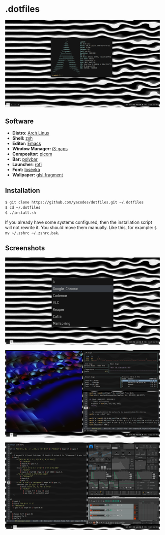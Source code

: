 # .dotfiles

![Desktop Image](./.media/system.png)

## Software

- **Distro:** [Arch Linux](https://www.archlinux.org/)
- **Shell:** [zsh](https://wiki.archlinux.org/index.php/zsh)
- **Editor:** [Emacs](https://www.gnu.org/software/emacs/)
- **Window Manager:** [i3-gaps](https://github.com/Airblader/i3)
- **Compositor:** [picom](https://github.com/yshui/picom)
- **Bar:** [polybar](https://github.com/polybar/polybar)
- **Launcher:** [rofi](https://github.com/davatorium/rofi)
- **Font:** [Iosevka](https://typeof.net/Iosevka/)
- **Wallpaper:** [glsl fragment](./wallpaper.glsl)

## Installation
```sh
$ git clone https://github.com/yacodes/dotfiles.git ~/.dotfiles
$ cd ~/.dotfiles
$ ./install.sh
```

If you already have some systems configured, then the installation script will not rewrite it. You should move them manually. Like this, for example: `$ mv ~/.zshrc ~/.zshrc.bak`.

## Screenshots

![Rofi](./.media/rofi.png)

![Shader](./.media/shader.png)

![Audio](./.media/audio.png)

